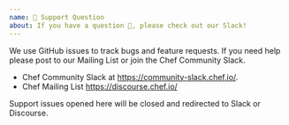 ```yaml
---
name: 🤗 Support Question
about: If you have a question 💬, please check out our Slack!
---
```


We use GitHub issues to track bugs and feature requests. If you need help please post to our Mailing List or join the Chef Community Slack.

* Chef Community Slack at https://community-slack.chef.io/.
* Chef Mailing List https://discourse.chef.io/

Support issues opened here will be closed and redirected to Slack or Discourse.
